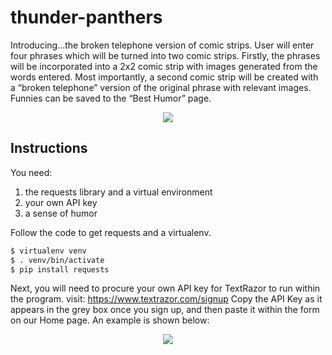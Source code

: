 # thunder-panthers

Introducing...the broken telephone version of comic strips. User will enter four phrases which will be turned into two comic strips. Firstly, the phrases will be incorporated into a 2x2 comic strip with images generated from the words entered. Most importantly, a second comic strip will be created with a “broken telephone” version of the original phrase with relevant images. Funnies can be saved to the “Best Humor” page. 

<p align="center">
<img src="http://i64.tinypic.com/jl2u6c.jpg">
</p>

## Instructions
You need:
1. the requests library and a virtual environment
2. your own API key
3. a sense of humor

Follow the code to get requests and a virtualenv. 
```bash
$ virtualenv venv
$ . venv/bin/activate
$ pip install requests
```
Next, you will need to procure your own API key for TextRazor to run within the program. 
visit: https://www.textrazor.com/signup
Copy the API Key as it appears in the grey box once you sign up, and then paste it within the form on our Home page. An example is shown below: 

<p align="center">
<img src="http://i63.tinypic.com/2j35l3r.png">
</p>

